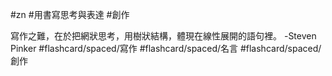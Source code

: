 #zn #用書寫思考與表達 #創作

寫作之難，在於把網狀思考，用樹狀結構，體現在線性展開的語句裡。 -Steven Pinker #flashcard/spaced/寫作 #flashcard/spaced/名言 #flashcard/spaced/創作